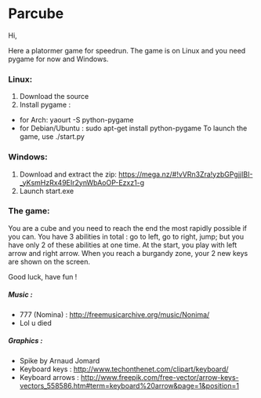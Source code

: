 # Parcube

Hi,

Here a platormer game for speedrun.
The game is on Linux and you need pygame for now and Windows.

### Linux:
1. Download the source
2. Install pygame :
  * for Arch: yaourt -S python-pygame
  * for Debian/Ubuntu : sudo apt-get install python-pygame
To launch the game, use ./start.py

### Windows:
1. Download and extract the zip: https://mega.nz/#!vVRn3Zra!yzbGPgjjIBI-_yKsmHzRx49EIr2ynWbAoOP-Ezxz1-g
2. Launch start.exe

### The game:
You are a cube and you need to reach the end the most rapidly possible if you can.
You have 3 abilities in total : go to left, go to right, jump; but you have only 2 of these abilities at one time.
At the start, you play with left arrow and right arrow. When you reach a burgandy zone, your 2 new keys are shown on the screen.

Good luck, have fun !

##### Music :
- 777 (Nomina) : http://freemusicarchive.org/music/Nonima/
- Lol u died

##### Graphics :
- Spike by Arnaud Jomard
- Keyboard keys : http://www.techonthenet.com/clipart/keyboard/
- Keyboard arrows : http://www.freepik.com/free-vector/arrow-keys-vectors_558586.htm#term=keyboard%20arrow&page=1&position=1
